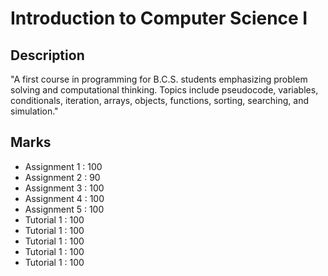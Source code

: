 # Introduction to Computer Science I

## Description
"A first course in programming for B.C.S. students emphasizing problem solving and computational thinking. Topics include pseudocode, variables, conditionals, iteration, arrays, objects, functions, sorting, searching, and simulation."

## Marks
* Assignment 1 : 100
* Assignment 2 : 90
* Assignment 3 : 100
* Assignment 4 : 100
* Assignment 5 : 100
* Tutorial 1 : 100
* Tutorial 1 : 100
* Tutorial 1 : 100
* Tutorial 1 : 100
* Tutorial 1 : 100


